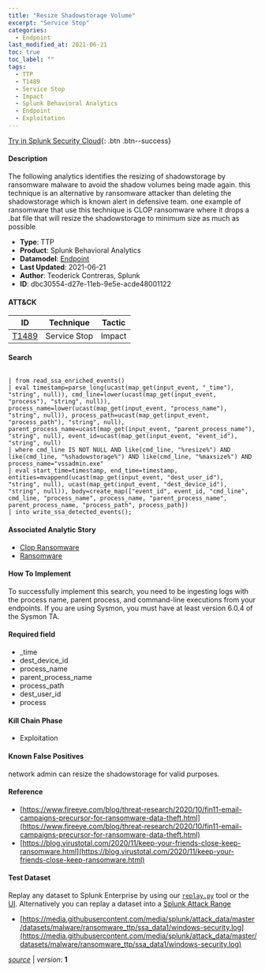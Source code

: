```yaml
---
title: "Resize Shadowstorage Volume"
excerpt: "Service Stop"
categories:
  - Endpoint
last_modified_at: 2021-06-21
toc: true
toc_label: ""
tags:
  - TTP
  - T1489
  - Service Stop
  - Impact
  - Splunk Behavioral Analytics
  - Endpoint
  - Exploitation
---
```




[Try in Splunk Security Cloud](https://www.splunk.com/en_us/cyber-security.html){: .btn .btn--success}

#### Description

The following analytics identifies the resizing of shadowstorage by ransomware malware to avoid the shadow volumes being made again. this technique is an alternative by ransomware attacker than deleting the shadowstorage which is known alert in defensive team. one example of ransomware that use this technique is CLOP ransomware where it drops a .bat file that will resize the shadowstorage to minimum size as much as possible

- **Type**: TTP
- **Product**: Splunk Behavioral Analytics
- **Datamodel**: [Endpoint](https://docs.splunk.com/Documentation/CIM/latest/User/Endpoint)
- **Last Updated**: 2021-06-21
- **Author**: Teoderick Contreras, Splunk
- **ID**: dbc30554-d27e-11eb-9e5e-acde48001122


#### ATT&CK

| ID          | Technique   | Tactic         |
| ----------- | ----------- | -------------- |
| [T1489](https://attack.mitre.org/techniques/T1489/) | Service Stop | Impact |



#### Search

```

| from read_ssa_enriched_events() 
| eval timestamp=parse_long(ucast(map_get(input_event, "_time"), "string", null)), cmd_line=lower(ucast(map_get(input_event, "process"), "string", null)), process_name=lower(ucast(map_get(input_event, "process_name"), "string", null)), process_path=ucast(map_get(input_event, "process_path"), "string", null), parent_process_name=ucast(map_get(input_event, "parent_process_name"), "string", null), event_id=ucast(map_get(input_event, "event_id"), "string", null) 
| where cmd_line IS NOT NULL AND like(cmd_line, "%resize%") AND like(cmd_line, "%shadowstorage%") AND like(cmd_line, "%maxsize%") AND process_name="vssadmin.exe" 
| eval start_time=timestamp, end_time=timestamp, entities=mvappend(ucast(map_get(input_event, "dest_user_id"), "string", null), ucast(map_get(input_event, "dest_device_id"), "string", null)), body=create_map(["event_id", event_id, "cmd_line", cmd_line, "process_name", process_name, "parent_process_name", parent_process_name, "process_path", process_path]) 
| into write_ssa_detected_events();
```

#### Associated Analytic Story
* [Clop Ransomware](/stories/clop_ransomware)
* [Ransomware](/stories/ransomware)


#### How To Implement
To successfully implement this search, you need to be ingesting logs with the process name, parent process, and command-line executions from your endpoints. If you are using Sysmon, you must have at least version 6.0.4 of the Sysmon TA.

#### Required field
* _time
* dest_device_id
* process_name
* parent_process_name
* process_path
* dest_user_id
* process


#### Kill Chain Phase
* Exploitation


#### Known False Positives
network admin can resize the shadowstorage for valid purposes.




#### Reference

* [https://www.fireeye.com/blog/threat-research/2020/10/fin11-email-campaigns-precursor-for-ransomware-data-theft.html](https://www.fireeye.com/blog/threat-research/2020/10/fin11-email-campaigns-precursor-for-ransomware-data-theft.html)
* [https://blog.virustotal.com/2020/11/keep-your-friends-close-keep-ransomware.html](https://blog.virustotal.com/2020/11/keep-your-friends-close-keep-ransomware.html)



#### Test Dataset
Replay any dataset to Splunk Enterprise by using our [`replay.py`](https://github.com/splunk/attack_data#using-replaypy) tool or the [UI](https://github.com/splunk/attack_data#using-ui).
Alternatively you can replay a dataset into a [Splunk Attack Range](https://github.com/splunk/attack_range#replay-dumps-into-attack-range-splunk-server)

* [https://media.githubusercontent.com/media/splunk/attack_data/master/datasets/malware/ransomware_ttp/ssa_data1/windows-security.log](https://media.githubusercontent.com/media/splunk/attack_data/master/datasets/malware/ransomware_ttp/ssa_data1/windows-security.log)



[*source*](https://github.com/splunk/security_content/tree/develop/detections/endpoint/resize_shadowstorage_volume.yml) \| *version*: **1**